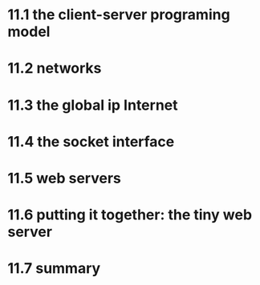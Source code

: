 
# 11.1 the client-server programing model


# 11.2 networks


# 11.3 the global ip Internet


# 11.4 the socket interface


# 11.5 web servers


# 11.6 putting it together: the tiny web server


# 11.7 summary

